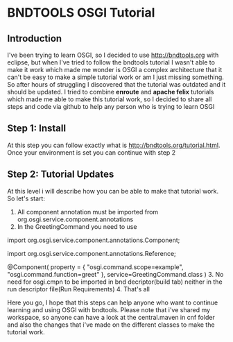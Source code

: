 # BNDTOOLS OSGI Tutorial

## Introduction
I've been trying to learn OSGI, so I decided to use http://bndtools.org with eclipse, but when I've tried to follow the bndtools tutorial I wasn't able to make it work which made me wonder is OSGI a complex architecture that it can't be easy to make a simple tutorial work or am I just missing something. So after hours of struggling I discovered that the tutorial was outdated and it should be updated. I tried to combine **enroute** and **apache felix** tutorials which made me able to make this tutorial work, so I decided to share all steps and code via github to help any person who is trying to learn OSGI

## Step 1: Install 
At this step you can follow exactly what is http://bndtools.org/tutorial.html. Once your environment is set you can continue with step 2

## Step 2: Tutorial Updates
At this level i will describe how you can be able to make that tutorial work. So let's start:
1. All component annotation must be imported from org.osgi.service.component.annotations
2. In the GreetingCommand you need to use

import org.osgi.service.component.annotations.Component;

import org.osgi.service.component.annotations.Reference;

@Component(
		property = {
				"osgi.command.scope=example",
				"osgi.command.function=greet"
		    },
		    service=GreetingCommand.class
		    )
3. No need for osgi.cmpn to be imported in bnd decriptor(build tab) neither in the run descriptor file(Run Requirements) 
4. That's all

Here you go, I hope that this steps can help anyone who want to continue learning and using OSGI with bndtools. Please note that i've shared my workspace, so anyone can have a look at the central.maven in cnf folder and also the changes that i've made on the different classes to make the tutorial work. 
